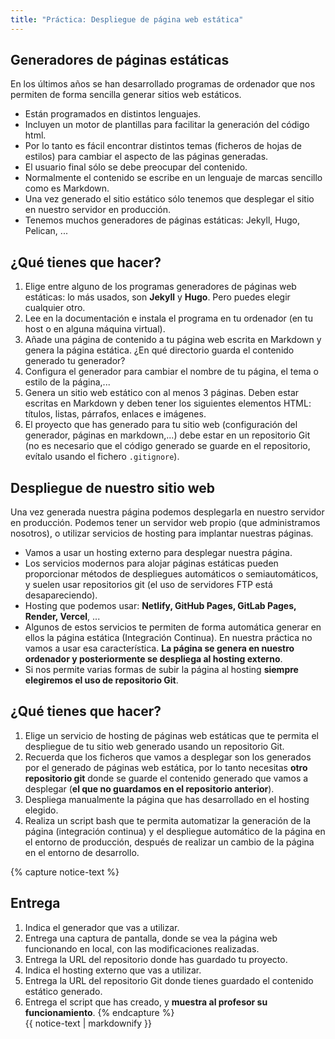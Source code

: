 ```yaml
---
title: "Práctica: Despliegue de página web estática"
---
```


## Generadores de páginas estáticas

En los últimos años se han desarrollado programas de ordenador que nos permiten de forma sencilla generar sitios web estáticos.

* Están programados en distintos lenguajes.
* Incluyen un motor de plantillas para facilitar la generación del código html.
* Por lo tanto es fácil encontrar distintos temas (ficheros de hojas de estilos) para cambiar el aspecto de las páginas generadas.
* El usuario final sólo se debe preocupar del contenido.
* Normalmente el contenido se escribe en un lenguaje de marcas sencillo como es Markdown. 
* Una vez generado el sitio estático sólo tenemos que desplegar el sitio en nuestro servidor en producción.
* Tenemos muchos generadores de páginas estáticas: Jekyll, Hugo, Pelican, ...  

## ¿Qué tienes que hacer?

1. Elige entre alguno de los programas generadores de páginas web estáticas: lo más usados, son **Jekyll** y **Hugo**. Pero puedes elegir cualquier otro.
2. Lee en la documentación e instala el programa en tu ordenador (en tu host o en alguna máquina virtual).
3. Añade una página de contenido a tu página web escrita en Markdown y genera la página estática. ¿En qué directorio guarda el contenido generado tu generador?
4. Configura el generador para cambiar el nombre de tu página, el tema o estilo de la página,...
5. Genera un sitio web estático con al menos 3 páginas. Deben estar escritas en Markdown y deben tener los siguientes elementos HTML: títulos, listas, párrafos, enlaces e imágenes.
6. El proyecto que has generado para tu sitio web (configuración del generador, páginas en markdown,...) debe estar en un repositorio Git (no es necesario que el código generado se guarde en el repositorio, evítalo usando el fichero `.gitignore`).

## Despliegue de nuestro sitio web

Una vez generada nuestra página podemos desplegarla en nuestro servidor en producción. Podemos tener un servidor web propio (que administramos nosotros), o utilizar servicios de hosting para implantar nuestras páginas.

* Vamos a usar un hosting externo para desplegar nuestra página.
* Los servicios modernos para alojar páginas estáticas pueden proporcionar métodos de despliegues automáticos o semiautomáticos, y suelen usar repositorios git (el uso de servidores FTP está desapareciendo).
* Hosting que podemos usar: **Netlify, GitHub Pages, GitLab Pages, Render, Vercel**, ...
* Algunos de estos servicios te permiten de forma automática generar en ellos la página estática (Integración Continua). En nuestra práctica no vamos a usar esa característica. **La página se genera en nuestro ordenador y posteriormente se despliega al hosting externo**.
* Si nos permite varias formas de subir la página al hosting **siempre elegiremos el uso de repositorio Git**.

## ¿Qué tienes que hacer?

1. Elige un servicio de hosting de páginas web estáticas que te permita el despliegue de tu sitio web generado usando un repositorio Git.
2. Recuerda que los ficheros que vamos a desplegar son los generados por el generado de páginas web estática, por lo tanto necesitas **otro repositorio git** donde se guarde el contenido generado que vamos a desplegar (**el que no guardamos en el repositorio anterior**).
3. Despliega manualmente la página que has desarrollado en el hosting elegido.
4. Realiza un script bash que te permita automatizar la generación de la página (integración continua) y el despliegue automático de la página en el entorno de producción, después de realizar un cambio de la página en el entorno de desarrollo. 




{% capture notice-text %}
## Entrega

1. Indica el generador que vas a utilizar.
2. Entrega una captura de pantalla, donde se vea la página web funcionando en local, con las modificaciones realizadas.
3. Entrega la URL del repositorio donde has guardado tu proyecto.
4. Indica el hosting externo que vas a utilizar.
5. Entrega la URL del repositorio Git donde tienes guardado el contenido estático generado.
6. Entrega el script que has creado, y **muestra al profesor su funcionamiento**.
{% endcapture %}<div class="notice--info">{{ notice-text | markdownify }}</div>



 
